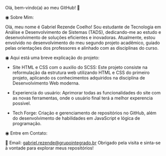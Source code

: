Olá, bem-vindo(a) ao meu GitHub! 👋

◉ Sobre Mim:

Olá, meu nome é Gabriel Rezende Coelho! Sou estudante de Tecnologia em Análise e Desenvolvimento de Sistemas (TADS), dedicando-me ao estudo e desenvolvimento de soluções eficientes e inovadoras. Atualmente, estou envolvido no desenvolvimento do meu segundo projeto acadêmico, guiado pelas orientações dos professores e alinhado com as disciplinas do curso.

◉ Aqui está uma breve explicação do projeto:

- Site HTML e CSS com o auxilio do SCSS: Este projeto consiste na reformulação da estrutura web utilizando HTML e CSS do primeiro projeto, aplicando os conhecimentos adquiridos na disciplina de Desenvolvimento Web moderna.

- Experiencia do usuário: Aprimorar todas as funcionalidades do site com as novas ferramentas, onde o usuário final terá a melhor experencia possivel. 

- Tech Forge: Criação e gerenciamento de repositórios no GitHub, além do desenvolvimento de habilidades em JavaScript e lógica de programação.

◉ Entre em Contato:

📧 Email: gabriel.rezende@grupointegrado.br
Obrigado pela visita e sinta-se à vontade para explorar meus repositórios!
